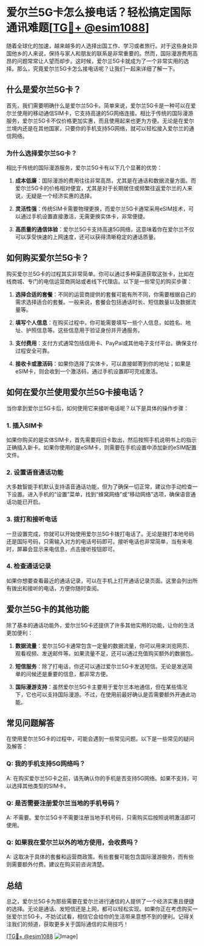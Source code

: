# 爱尔兰5G卡怎么接电话？轻松搞定国际通讯难题[[TG💪+ @esim1088](https://t.me/s/esim1088)]

随着全球化的加速，越来越多的人选择出国工作、学习或者旅行。对于这些身处异国他乡的人来说，保持与家人和朋友的联系是非常重要的。然而，国际漫游费用高昂的问题常常让人望而却步。这时候，爱尔兰5G卡就成为了一个非常实用的选择。那么，究竟爱尔兰5G卡怎么接电话呢？让我们一起来详细了解一下。

## 什么是爱尔兰5G卡？

首先，我们需要明确什么是爱尔兰5G卡。简单来说，爱尔兰5G卡是一种可以在爱尔兰使用的移动通信SIM卡，它支持高速的5G网络连接。相比于传统的国际漫游服务，爱尔兰5G卡不仅价格更加实惠，而且使用起来也更为方便。无论是在爱尔兰境内还是在其他国家，只要你的手机支持5G网络，就可以轻松接入爱尔兰的通信网络。

### 为什么选择爱尔兰5G卡？

相比于传统的国际漫游服务，爱尔兰5G卡有以下几个显著的优势：

1. **成本低廉**：国际漫游的费用往往非常高昂，尤其是在通话和数据流量方面。而爱尔兰5G卡的价格相对便宜，尤其是对于长期居住或频繁往返爱尔兰的人来说，无疑是一个经济实惠的选择。
   
2. **灵活性强**：传统SIM卡需要物理更换，而爱尔兰5G卡通常采用eSIM技术，可以通过手机设置直接激活，无需更换实体卡，非常便捷。

3. **高质量的通信体验**：爱尔兰5G卡支持高速5G网络，这意味着你在爱尔兰不仅可以享受快速的上网速度，还可以获得清晰稳定的通话质量。

## 如何购买爱尔兰5G卡？

购买爱尔兰5G卡的过程其实非常简单。你可以通过多种渠道获取这张卡，比如在线商城、专门的电信运营商网站或者线下代理店。以下是一些常见的购买步骤：

1. **选择合适的套餐**：不同的运营商提供的套餐可能有所不同，你需要根据自己的需求选择适合的套餐。一般来说，套餐会包括通话时长、短信数量以及数据流量等。

2. **填写个人信息**：在购买过程中，你可能需要填写一些个人信息，如姓名、地址、护照信息等。这些信息用于验证身份并开通服务。

3. **支付费用**：支付方式通常包括信用卡、PayPal或其他电子支付平台。确保支付过程安全可靠。

4. **接收卡或激活码**：如果你选择了实体卡，可以直接邮寄到你的地址；如果是eSIM卡，则会收到一个激活码，通过手机设置即可完成激活。

## 如何在爱尔兰使用爱尔兰5G卡接电话？

当你拿到爱尔兰5G卡后，如何使用它来接听电话呢？以下是具体的操作步骤：

### 1. 插入SIM卡

如果你购买的是实体SIM卡，首先需要将旧卡取出，然后按照手机说明书上的指示正确插入新卡。如果你使用的是eSIM卡，则需要在手机设置中添加新的eSIM配置文件。

### 2. 设置语音通话功能

大多数智能手机默认支持语音通话功能，但为了确保一切正常，建议你手动检查一下设置。进入手机的“设置”菜单，找到“蜂窝网络”或“移动网络”选项，确保语音通话功能已开启。

### 3. 拨打和接听电话

一旦设置完成，你就可以开始使用爱尔兰5G卡拨打电话了。无论是拨打本地号码还是国际号码，只需输入对方的电话号码即可。接听电话也非常简单，当有来电时，屏幕会显示来电信息，点击接听按钮即可。

### 4. 检查通话记录

如果你想要查看最近的通话记录，可以在手机上打开通话记录页面。这里会列出所有拨出和接听的电话，方便你随时查阅。

## 爱尔兰5G卡的其他功能

除了基本的通话功能外，爱尔兰5G卡还提供了许多其他实用的功能，让你的生活更加便利：

1. **数据流量**：爱尔兰5G卡通常包含一定量的数据流量，你可以用来浏览网页、观看视频、发送邮件等。如果流量不足，还可以通过充值购买额外的数据包。

2. **短信服务**：除了打电话，你还可以通过爱尔兰5G卡发送短信。无论是发送简单的问候还是重要的信息，都非常方便。

3. **国际漫游支持**：虽然爱尔兰5G卡主要用于爱尔兰本地通信，但在某些情况下，它也可以支持国际漫游。不过，在使用前最好确认是否需要额外开通此功能。

## 常见问题解答

在使用爱尔兰5G卡的过程中，可能会遇到一些常见问题。以下是一些常见的疑问及解答：

### Q: 我的手机支持5G网络吗？
A: 在购买爱尔兰5G卡之前，请先确认你的手机是否支持5G网络。如果不支持，可以选择其他类型的SIM卡。

### Q: 是否需要注册爱尔兰当地的手机号码？
A: 不需要。爱尔兰5G卡不需要注册当地手机号码，只需购买后按照说明激活即可使用。

### Q: 如果我在爱尔兰以外的地方使用，会收费吗？
A: 这取决于具体的套餐和运营商政策。有些套餐可能包含国际漫游服务，而有些则需要额外付费。建议在购买前咨询清楚。

## 总结

总之，爱尔兰5G卡为那些需要在爱尔兰进行通信的人提供了一个经济实惠且便捷的选择。无论是通话、发短信还是上网，都可以轻松实现。如果你正在考虑购买一张爱尔兰5G卡，不妨试试看，相信它会给你的生活带来意想不到的便利。记得关注我们的频道，获取更多关于国际通信的实用技巧！

[[TG💪+ @esim1088](https://t.me/s/esim1088) ![Image](https://i.postimg.cc/4NQfJmqS/Snipaste-2025-05-13-00-14-12.png)]